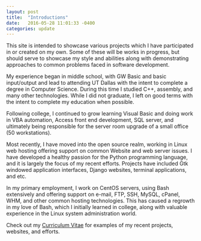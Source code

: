 ```yaml
---
layout: post
title:  "Introductions"
date:   2016-05-28 11:01:33 -0400
categories: update
---
```


This site is intended to showcase various projects which I have participated in or created on my own.  Some of these will be works in progress, but should serve to showcase my style and abilities along with demonstrating approaches to common problems faced in software development.

My experience began in middle school, with GW Basic and basic input/output and lead to attending UT Dallas with the intent to complete a degree in Computer Science.  During this time I studied C++, assembly, and many other technologies.  While I did not graduate, I left on good terms with the intent to complete my education when possible.

Following college, I continued to grow learning Visual Basic and doing work in VBA automation, Access front end development, SQL server, and ultimately being responsible for the server room upgrade of a small office (50 workstations).  

Most recently, I have moved into the open source realm, working in Linux web hosting offering support on common Website and web server issues.  I have developed a healthy passion for the Python programming language, and it is largely the focus of my recent efforts.  Projects have included Gtk windowed application interfaces, Django websites, terminal applications, and etc.

In my primary employment, I work on CentOS servers, using Bash extensively and offering support on e-mail, FTP, SSH, MySQL, cPanel, WHM, and other common hosting technologies.  This has caused a regrowth in my love of Bash, which I initially learned in college, along with valuable experience in the Linux system administration world.

Check out my [Curriculum Vitae][cv] for examples of my recent projects, websites, and efforts.

[cv]: http://portfolio.pokeybill.us/cv/
